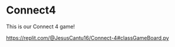 # Connect4
This is our Connect 4 game!

https://replit.com/@JesusCantu16/Connect-4#classGameBoard.py
